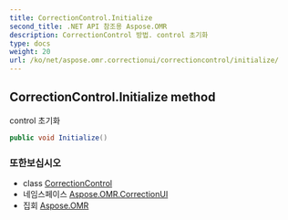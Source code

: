 ```yaml
---
title: CorrectionControl.Initialize
second_title: .NET API 참조용 Aspose.OMR
description: CorrectionControl 방법. control 초기화
type: docs
weight: 20
url: /ko/net/aspose.omr.correctionui/correctioncontrol/initialize/
---
```

## CorrectionControl.Initialize method

control 초기화

```csharp
public void Initialize()
```

### 또한보십시오

* class [CorrectionControl](../)
* 네임스페이스 [Aspose.OMR.CorrectionUI](../../correctioncontrol/)
* 집회 [Aspose.OMR](../../../)


